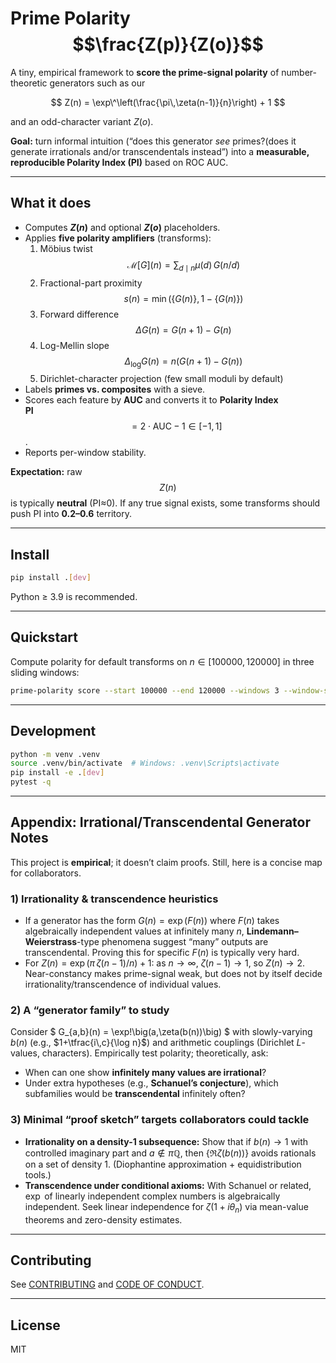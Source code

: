 # Prime Polarity $$\frac{Z(p)}{Z(o)}$$

A tiny, empirical framework to **score the prime-signal polarity** of number-theoretic generators such as our

$$
Z(n) = \exp\^\left(\frac{\pi\,\zeta(n-1)}{n}\right) + 1
$$

and an odd-character variant $Z(o)$.

**Goal:** turn informal intuition (“does this generator *see* primes?(does it generate irrationals and/or transcendentals instead”) into a **measurable, reproducible Polarity Index (PI)** based on ROC AUC.

---

## What it does

- Computes **$Z(n)$** and optional **$Z(o)$** placeholders.
- Applies **five polarity amplifiers** (transforms):
  1. Möbius twist  $$\,\mathcal{M}[G](n) = \sum_{d\mid n}\mu(d)\,G(n/d)$$
  2. Fractional-part proximity  $$\,s(n)=\min(\{G(n)\},1-\{G(n)\})$$
  3. Forward difference  $$\,\Delta G(n)=G(n+1)-G(n)$$
  4. Log-Mellin slope  $$\,\Delta_{\log}G(n)=n\big(G(n+1)-G(n)\big)$$
  5. Dirichlet-character projection (few small moduli by default)
- Labels **primes vs. composites** with a sieve.
- Scores each feature by **AUC** and converts it to **Polarity Index**  
  **PI** $$= 2\cdot\text{AUC}-1 \in [-1,1]$$.
- Reports per-window stability.

**Expectation:** raw $$Z(n)$$ is typically **neutral** (PI≈0). If any true signal exists, some transforms should push PI into **0.2–0.6** territory.

---

## Install

```bash
pip install .[dev]
```

Python ≥ 3.9 is recommended.

---

## Quickstart

Compute polarity for default transforms on $n\in[100000, 120000]$ in three sliding windows:

```bash
prime-polarity score --start 100000 --end 120000 --windows 3 --window-size 5000
```

---

## Development

```bash
python -m venv .venv
source .venv/bin/activate  # Windows: .venv\Scripts\activate
pip install -e .[dev]
pytest -q
```

---

## Appendix: Irrational/Transcendental Generator Notes

This project is **empirical**; it doesn’t claim proofs. Still, here is a concise map for collaborators.

### 1) Irrationality & transcendence heuristics
- If a generator has the form $G(n)=\exp(F(n))$ where $F(n)$ takes algebraically independent values at infinitely many $n$, **Lindemann–Weierstrass**-type phenomena suggest “many” outputs are transcendental. Proving this for specific $F(n)$ is typically very hard.
- For $Z(n)=\exp(\pi\,\zeta(n-1)/n)+1$: as $n\to\infty$, $\zeta(n-1)\to 1$, so $Z(n)\to 2$. Near-constancy makes prime-signal weak, but does not by itself decide irrationality/transcendence of individual values.

### 2) A “generator family” to study
Consider $ G_{a,b}(n) = \exp\!\big(a\,\zeta(b(n))\big) $ with slowly-varying $b(n)$ (e.g., $1+\tfrac{i\,c}{\log n}$) and arithmetic couplings (Dirichlet $L$-values, characters). Empirically test polarity; theoretically, ask:
- When can one show **infinitely many values are irrational**?
- Under extra hypotheses (e.g., **Schanuel’s conjecture**), which subfamilies would be **transcendental** infinitely often?

### 3) Minimal “proof sketch” targets collaborators could tackle
- **Irrationality on a density-1 subsequence:** Show that if $b(n)\to 1$ with controlled imaginary part and $a\notin \pi\mathbb{Q}$, then $\{\Re \zeta(b(n))\}$ avoids rationals on a set of density 1. (Diophantine approximation + equidistribution tools.)
- **Transcendence under conditional axioms:** With Schanuel or related, $\exp$ of linearly independent complex numbers is algebraically independent. Seek linear independence for $\zeta(1+i\theta_n)$ via mean-value theorems and zero-density estimates.

---

## Contributing

See [CONTRIBUTING](CONTRIBUTING.md) and [CODE OF CONDUCT](CODE_OF_CONDUCT.md).

---

## License

MIT
